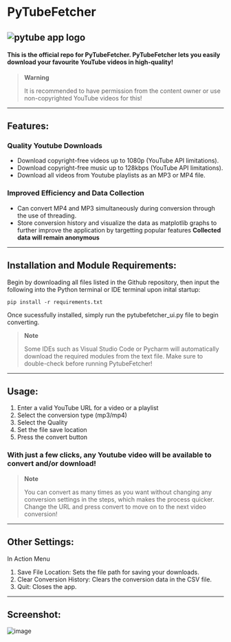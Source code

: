 # PyTubeFetcher
![pytube app logo](https://github.com/para-casual/pytube-gui/assets/75636044/c94fd05e-cc16-4cbb-80b7-9496b5da3d86)
---
#### This is the official repo for PyTubeFetcher. PyTubeFetcher lets you easily download your favourite YouTube videos in high-quality!

> **Warning**
>
> It is recommended to have permission from the content owner or use non-copyrighted YouTube videos for this!

---
## Features:

### Quality Youtube Downloads
- Download copyright-free videos up to 1080p (YouTube API limitations).
- Download copyright-free music up to 128kbps (YouTube API limitations).
- Download all videos from Youtube playlists as an MP3 or MP4 file.

### Improved Efficiency and Data Collection 
- Can convert MP4 and MP3 simultaneously during conversion through the use of threading.
- Store conversion history and visualize the data as matplotlib graphs to further improve the application by targetting popular features **Collected data will remain anonymous**
---
## Installation and Module Requirements:

Begin by downloading all files listed in the Github repository, then input the following into the Python terminal or IDE terminal upon inital startup:
```
pip install -r requirements.txt
```
 Once sucessfully installed, simply run the pytubefetcher_ui.py file to begin converting.
> **Note**
>
> Some IDEs such as Visual Studio Code or Pycharm will automatically download the required modules from the text file. Make sure to double-check before running PytubeFetcher!
---
## Usage:

1. Enter a valid YouTube URL for a video or a playlist
2. Select the conversion type (mp3/mp4)
3. Select the Quality
4. Set the file save location
5. Press the convert button
### With just a few clicks, any Youtube video will be available to convert and/or download!

> **Note**
>
> You can convert as many times as you want without changing any conversion settings in the steps, which makes the process quicker. Change the URL and press convert to move on to the next video conversion!
---
## Other Settings:

In Action Menu
1. Save File Location: Sets the file path for saving your downloads.
2. Clear Conversion History: Clears the conversion data in the CSV file.
3. Quit: Closes the app.

---

## Screenshot:

![image](https://github.com/para-casual/PytubeFetcher/assets/166069340/dc210da0-a3ac-4682-ad00-172958e4f08e)

